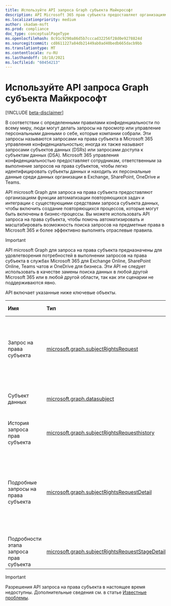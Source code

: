```yaml
---
title: Используйте API запроса Graph субъекта Майкрософт
description: API Microsoft 365 прав субъекта предоставляет организациям функции автоматизации повторяющихся задач и интеграции с существующими средствами запроса на права субъекта для создания повторяющихся процессов, которые могут помочь в удовлетворении отраслевых правил.
ms.localizationpriority: medium
author: skadam-msft
ms.prod: compliance
doc_type: conceptualPageType
ms.openlocfilehash: 8c91c9290a86d5b7cccad32256f28d0e9278824d
ms.sourcegitcommit: cd8611227a84db21449ab0ad40bedb665dacb9bb
ms.translationtype: MT
ms.contentlocale: ru-RU
ms.lasthandoff: 10/18/2021
ms.locfileid: "60454213"
---
```

# <a name="use-the-microsoft-graph-subject-rights-request-api"></a>Используйте API запроса Graph субъекта Майкрософт

[!INCLUDE [beta-disclaimer](../../includes/beta-disclaimer.md)]

В соответствии с определенными правилами конфиденциальности по всему миру, люди могут делать запросы на просмотр или управление персональными данными о себе, которые компании собрали. Эти запросы называются запросами на права субъекта в Microsoft 365 управления конфиденциальностью; иногда их также называют запросами субъектов данных (DSRs) или запросами доступа к субъектам данных (DSA). Microsoft 365 управления конфиденциальностью предоставляет сотрудникам, ответственным за выполнение запросов на права субъектов, чтобы легко идентифицировать субъекты данных и находить их персональные данные среди данных организации в Exchange, SharePoint, OneDrive и Teams. 

API microsoft Graph для запроса на права субъекта предоставляют организациям функции автоматизации повторяющихся задач и интеграции с существующими средствами запроса субъекта данных, чтобы включить создание повторяющихся процессов, которые могут быть включены в бизнес-процессы. Вы можете использовать API запроса на права субъекта, чтобы помочь автоматизировать и масштабировать возможность поиска запросов на предметные права в Microsoft 365 и более эффективно выполнять отраслевые правила.

> [!IMPORTANT]
> API microsoft Graph для запроса на права субъекта предназначены для удовлетворения потребностей в выполнении запросов на права субъекта в службах Microsoft 365 для Exchange Online, SharePoint Online, Teams чатов и OneDrive для бизнеса. Эти API не следует использовать в качестве замены поиска данных в любой другой Microsoft 365 или в любой другой области, так как эти сценарии не поддерживаются явно.

API включает указанные ниже ключевые объекты.

| Имя | Тип       | Вариант использования |
|:-|:-|:-|
| Запрос на права субъекта | [microsoft.graph.subjectRightsRequest](subjectRightsRequest.md) | Представляет формальный запрос субъекта данных контроллера на действия по своим персональным данным. |
| Субъект данных | [microsoft.graph.datasubject](datasubject.md) | Содержит сведения, связанные с темой поиска контента. |
| История запроса прав субъекта | [microsoft.graph.subjectRightsRequesthistory](subjectRightsRequesthistory.md) | Представляет историю запроса на права субъекта. |
| Подробные запросы на права субъекта | [microsoft.graph.subjectRightsRequestDetail](subjectRightsRequestDetail.md) | Представляет сведения о запросе на права субъекта, включая количество найденных элементов, количество рассмотренных элементов и т. д. |
| Подробности этапа запроса прав субъекта | [microsoft.graph.subjectRightsRequestStageDetail](subjectRightsRequestStageDetail.md) | Представляет свойства этапов запроса на права субъекта. |

>[!IMPORTANT]
>Разрешения API запроса на права субъекта в настоящее время недоступны. Дополнительные сведения см. в статье [Известные проблемы](/graph/known-issues#compliance).


